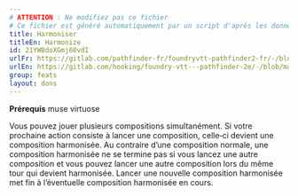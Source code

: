 ```yaml
---
# ATTENTION : Ne modifiez pas ce fichier
# Ce fichier est généré automatiquement par un script d'après les données du module Foundry VTT officiel et de sa traduction
title: Harmoniser
titleEn: Harmonize
id: 21YWBdoXGmj60vdI
urlFr: https://gitlab.com/pathfinder-fr/foundryvtt-pathfinder2-fr/-/blob/master/data/feats/21YWBdoXGmj60vdI.htm
urlEn: https://gitlab.com/hooking/foundry-vtt---pathfinder-2e/-/blob/master/packs/data/feats.db/harmonize.json
group: feats
layout: dons
---
```

**Prérequis** muse virtuose

Vous pouvez jouer plusieurs compositions simultanément. Si votre prochaine action consiste à lancer une composition, celle‑ci devient une composition harmonisée. Au contraire d’une composition normale, une composition harmonisée ne se termine pas si vous lancez une autre composition et vous pouvez lancer une autre composition lors du même tour qui devient harmonisée. Lancer une nouvelle composition harmonisée met fin à l’éventuelle composition harmonisée en cours.


